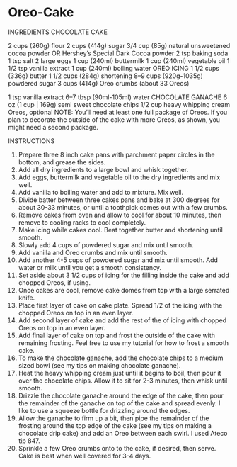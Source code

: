 # Oreo-Cake
INGREDIENTS
CHOCOLATE CAKE

2 cups (260g) flour
2 cups (414g) sugar
3/4 cup (85g) natural unsweetened cocoa powder OR Hershey’s Special Dark Cocoa powder
2 tsp baking soda
1 tsp salt
2 large eggs
1 cup (240ml) buttermilk
1 cup (240ml) vegetable oil
1 1/2 tsp vanilla extract
1 cup (240ml) boiling water
OREO ICING
1 1/2 cups (336g) butter
1 1/2 cups (284g) shortening
8–9 cups (920g-1035g) powdered sugar
3 cups (414g) Oreo crumbs (about 33 Oreos)

1 tsp vanilla extract
6–7 tbsp (90ml-105ml) water
CHOCOLATE GANACHE
6 oz (1 cup | 169g) semi sweet chocolate chips
1/2 cup heavy whipping cream
Oreos, optional
NOTE: You’ll need at least one full package of Oreos. If you plan to decorate the outside of the cake with more Oreos, as shown, you might need a second package.

INSTRUCTIONS
1. Prepare three 8 inch cake pans with parchment paper circles in the bottom, and grease the sides.
2. Add all dry ingredients to a large bowl and whisk together.
3. Add eggs, buttermilk and vegetable oil to the dry ingredients and mix well.
4. Add vanilla to boiling water and add to mixture. Mix well.
5. Divide batter between three cakes pans and bake at 300 degrees for about 30-33 minutes, or until a toothpick comes out with a few crumbs.
6. Remove cakes from oven and allow to cool for about 10 minutes, then remove to cooling racks to cool completely.
7. Make icing while cakes cool. Beat together butter and shortening until smooth.
8. Slowly add 4 cups of powdered sugar and mix until smooth.
9. Add vanilla and Oreo crumbs and mix until smooth.
10. Add another 4-5 cups of powdered sugar and mix until smooth. Add water or milk until you get a smooth consistency.
11. Set aside about 3 1/2 cups of icing for the filling inside the cake and add chopped Oreos, if using.
12. Once cakes are cool, remove cake domes from top with a large serrated knife.
13. Place first layer of cake on cake plate. Spread 1/2 of the icing with the chopped Oreos on top in an even layer.
14. Add second layer of cake and add the rest of the of icing with chopped Oreos on top in an even layer.
15. Add final layer of cake on top and frost the outside of the cake with remaining frosting. Feel free to use my tutorial for how to frost a smooth cake.
16. To make the chocolate ganache, add the chocolate chips to a medium sized bowl (see my tips on making chocolate ganache).
17. Heat the heavy whipping cream just until it begins to boil, then pour it over the chocolate chips. Allow it to sit for 2-3 minutes, then whisk until smooth.
18. Drizzle the chocolate ganache around the edge of the cake, then pour the remainder of the ganache on top of the cake and spread evenly. I like to use a squeeze bottle for drizzling around the edges.
19. Allow the ganache to firm up a bit, then pipe the remainder of the frosting around the top edge of the cake (see my tips on making a chocolate drip cake) and add an Oreo between each swirl. I used Ateco tip 847.
20. Sprinkle a few Oreo crumbs onto to the cake, if desired, then serve. Cake is best when well covered for 3-4 days.